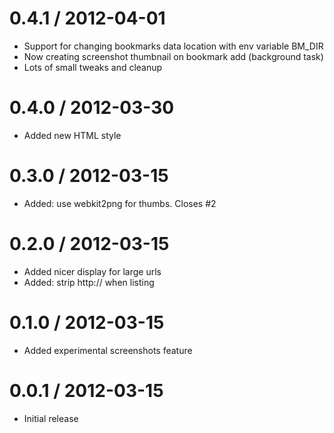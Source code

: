 0.4.1 / 2012-04-01
==================

  * Support for changing bookmarks data location with env variable BM_DIR
  * Now creating screenshot thumbnail on bookmark add (background task)
  * Lots of small tweaks and cleanup

0.4.0 / 2012-03-30
==================

  * Added new HTML style

0.3.0 / 2012-03-15
==================

  * Added: use webkit2png for thumbs. Closes #2

0.2.0 / 2012-03-15
==================

  * Added nicer display for large urls
  * Added: strip http:// when listing

0.1.0 / 2012-03-15
==================

  * Added experimental screenshots feature

0.0.1 / 2012-03-15
==================

  - Initial release
